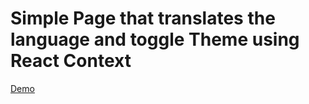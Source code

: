 # Simple Page that translates the language and toggle Theme using React Context

[Demo](https://simple-context.netlify.app/)
